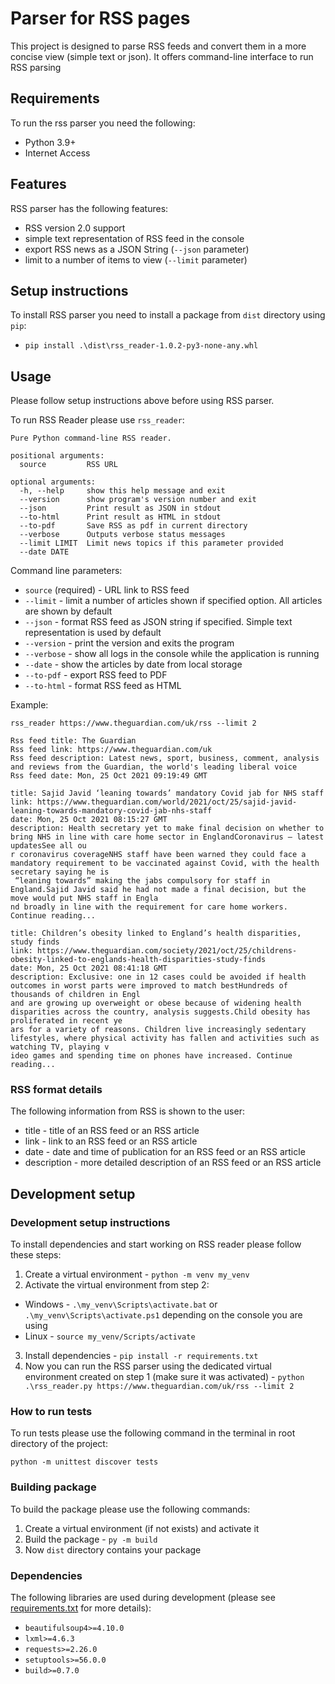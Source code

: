 # Parser for RSS pages
This project is designed to parse RSS feeds and convert them in a more concise view (simple text or json). 
It offers command-line interface to run RSS parsing

## Requirements
To run the rss parser you need the following:
* Python 3.9+
* Internet Access


## Features
RSS parser has the following features:
* RSS version 2.0 support
* simple text representation of RSS feed in the console
* export RSS news as a JSON String (`--json` parameter)
* limit to a number of items to view (`--limit` parameter)

## Setup instructions
To install RSS parser you need to install a package from `dist` directory using `pip`:
* `pip install .\dist\rss_reader-1.0.2-py3-none-any.whl`


## Usage
Please follow setup instructions above before using RSS parser.

To run RSS Reader please use `rss_reader`:
```
Pure Python command-line RSS reader.

positional arguments:
  source         RSS URL

optional arguments:
  -h, --help     show this help message and exit
  --version      show program's version number and exit
  --json         Print result as JSON in stdout
  --to-html      Print result as HTML in stdout
  --to-pdf       Save RSS as pdf in current directory
  --verbose      Outputs verbose status messages
  --limit LIMIT  Limit news topics if this parameter provided
  --date DATE    
```
Command line parameters:
* `source` (required) - URL link to RSS feed
* `--limit` - limit a number of articles shown if specified option. All articles are shown by default
* `--json` - format RSS feed as JSON string if specified. Simple text representation is used by default 
* `--version` - print the version and exits the program
* `--verbose` - show all logs in the console while the application is running
* `--date` - show the articles by date from local storage
* `--to-pdf` - export RSS feed to PDF
* `--to-html` - format RSS feed as HTML

Example:
```
rss_reader https://www.theguardian.com/uk/rss --limit 2

Rss feed title: The Guardian
Rss feed link: https://www.theguardian.com/uk
Rss feed description: Latest news, sport, business, comment, analysis and reviews from the Guardian, the world's leading liberal voice
Rss feed date: Mon, 25 Oct 2021 09:19:49 GMT

title: Sajid Javid ‘leaning towards’ mandatory Covid jab for NHS staff
link: https://www.theguardian.com/world/2021/oct/25/sajid-javid-leaning-towards-mandatory-covid-jab-nhs-staff
date: Mon, 25 Oct 2021 08:15:27 GMT
description: Health secretary yet to make final decision on whether to bring NHS in line with care home sector in EnglandCoronavirus – latest updatesSee all ou
r coronavirus coverageNHS staff have been warned they could face a mandatory requirement to be vaccinated against Covid, with the health secretary saying he is
 “leaning towards” making the jabs compulsory for staff in England.Sajid Javid said he had not made a final decision, but the move would put NHS staff in Engla
nd broadly in line with the requirement for care home workers. Continue reading...

title: Children’s obesity linked to England’s health disparities, study finds
link: https://www.theguardian.com/society/2021/oct/25/childrens-obesity-linked-to-englands-health-disparities-study-finds
date: Mon, 25 Oct 2021 08:41:18 GMT
description: Exclusive: one in 12 cases could be avoided if health outcomes in worst parts were improved to match bestHundreds of thousands of children in Engl
and are growing up overweight or obese because of widening health disparities across the country, analysis suggests.Child obesity has proliferated in recent ye
ars for a variety of reasons. Children live increasingly sedentary lifestyles, where physical activity has fallen and activities such as watching TV, playing v
ideo games and spending time on phones have increased. Continue reading...

```
### RSS format details
The following information from RSS is shown to the user:
* title - title of an RSS feed or an RSS article
* link - link to an RSS feed or an RSS article
* date - date and time of publication for an RSS feed or an RSS article
* description - more detailed description of an RSS feed or an RSS article

## Development setup
### Development setup instructions
To install dependencies and start working on RSS reader please follow these steps:
1. Create a virtual environment - `python -m venv my_venv`
2. Activate the virtual environment from step 2:
  - Windows - `.\my_venv\Scripts\activate.bat` or `.\my_venv\Scripts\activate.ps1` depending on the console you are using
  - Linux - `source my_venv/Scripts/activate`
3. Install dependencies - `pip install -r requirements.txt`
4. Now you can run the RSS parser using the dedicated virtual environment created on step 1 (make sure it was activated) - `python .\rss_reader.py https://www.theguardian.com/uk/rss --limit 2`

### How to run tests
To run tests please use the following command in the terminal in root directory of the project:
```
python -m unittest discover tests
```

### Building package
To build the package please use the following commands:
1. Create a virtual environment (if not exists) and activate it
2. Build the package - `py -m build`
3. Now `dist` directory contains your package

### Dependencies
The following libraries are used during development (please see [requirements.txt](requirements.txt) for more details):
* `beautifulsoup4>=4.10.0`
* `lxml>=4.6.3`
* `requests>=2.26.0`
* `setuptools>=56.0.0`
* `build>=0.7.0`
